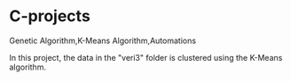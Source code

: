 # C-projects
Genetic Algorithm,K-Means Algorithm,Automations



In this project, the data in the "veri3" folder is clustered using the K-Means algorithm.
